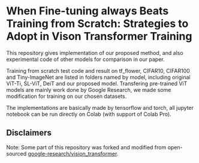 # When Fine-tuning always Beats Training from Scratch: Strategies to Adopt in Vison Transformer Training
This repository gives implementation of our proposed method, and also experimental code of other models for comparison in our paper.

Training from scratch test code and result on tf_flower, CIFAR10, CIFAR100 and Tiny-ImageNet are listed in folders named by model, including original ViT-Ti, SL-ViT, DeiT and our proposed model. Transfering pre-trained ViT models are mainly work done by Google Research, we made some modification for training on our chosen datasets.

The implementations are basically made by tensorflow and torch, all jupyter notebook can be run directly on Colab (with support of Colab Pro).
## Disclaimers

Note: Some part of this repository was forked and modified from open-sourced
[google-research/vision_transformer](https://github.com/google-research/vision_transformer).

